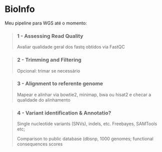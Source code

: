 # BioInfo

Meu pipeline para WGS até o momento:

> ### 1 - Assessing Read Quality
> Avaliar qualidade geral dos fastq obtidos via FastQC

> ### 2 - Trimming and Filtering
> Opcional: trimar se necessário

> ### 3 - Alignment to referente genome
> Mapear e alinhar via bowtie2, minimap, bwa ou hisat2 e checar a qualidade do alinhamento

> ### 4 - Variant identification & Annotatio?
> Single nucleotide variants (SNVs), indels, etc. Freebayes, SAMTools etc;
>
> Comparison to public database (dbsnp, 1000 genomes; functional consequences scores



